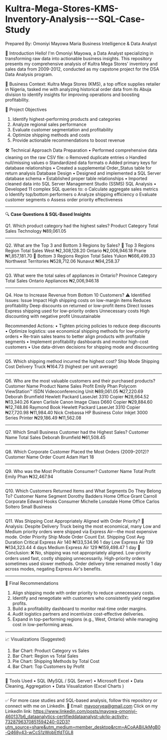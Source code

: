 # Kultra-Mega-Stores-KMS-Inventory-Analysis---SQL-Case-Study
Prepared By:
Omoniyi Mayowa Maria
Business Intelligence & Data Analyst

👋 Introduction
Hello! I'm Omoniyi Mayowa, a Data Analyst specializing in transforming raw data into actionable business insights. 
This repository presents my comprehensive analysis of Kultra Mega Stores' inventory and sales data from 2009-2012, conducted as my capstone project for the DSA Data Analysis program.

🏢 Business Context: Kultra Mega Stores (KMS), a top office supplies retailer in Nigeria, tasked me with analyzing historical order data from its Abuja division to identify insights for improving operations and boosting profitability.

🎯 Project Objectives
1.	Identify highest-performing products and categories
2.	Analyze regional sales performance
3.	Evaluate customer segmentation and profitability
4.	Optimize shipping methods and costs
5.	Provide actionable recommendations to boost revenue

🛠️ Technical Approach
Data Preparation
•	Performed comprehensive data cleaning on the raw CSV file:
o	Removed duplicate entries
o	Handled null/missing values
o	Standardized data formats
o	Added primary keys for database relationships
•	Created a supplemental Order_Status table for return analysis
Database Design
•	Designed and implemented a SQL Server database schema
•	Established proper table relationships
•	Imported cleaned data into SQL Server Management Studio (SSMS)
SQL Analysis
•	Developed 11 complex SQL queries to:
o	Calculate aggregate sales metrics
o	Identify top/bottom performers
o	Analyze shipping efficiency
o	Evaluate customer segments
o	Assess order priority effectiveness

________________________________________
🔍 **Case Questions & SQL-Based Insights**

Q1. Which product category had the highest sales?
Product Category	Total Sales
Technology	₦89,061.05


________________________________________
Q2. What are the Top 3 and Bottom 3 Regions by Sales?
🔼 Top 3 Regions
Region	Total Sales
West	₦2,308,128.20
Ontario	₦2,006,946.18
Prarie	₦1,857,181.70
🔽 Bottom 3 Regions
Region	Total Sales
Yukon	₦666,499.33
Northwest Territories	₦528,712.06
Nunavut	₦94,258.37
________________________________________
Q3. What were the total sales of appliances in Ontario?
Province	Category	Total Sales
Ontario	Appliances	₦2,006,946.18
________________________________________
Q4. How to Increase Revenue from Bottom 10 Customers?
⚠️ Identified Issues:
Issue	Impact
High shipping costs on low-margin items	Reduces profitability
Deep discounts on returned or low-profit items	Direct losses
Express shipping used for low-priority orders	Unnecessary costs
High discounting with negative profit	Unsustainable

Recommended Actions:
•	Tighten pricing policies to reduce deep discounts
•	Optimize logistics: use economical shipping methods for low-priority orders
•	Re-train sales teams to better align products with profitable segments
•	Implement profitability dashboards and monitor high-cost customers
•	Use data-driven decisions for shipping mode and discounting
________________________________________
Q5. Which shipping method incurred the highest cost?
Ship Mode	Shipping Cost
Delivery Truck	₦164.73 (highest per unit average)
________________________________________
Q6. Who are the most valuable customers and their purchased products?
Customer Name	Product Name	Sales	Profit
Emily Phan	Polycom ViewStation™ ISDN Videoconferencing Unit	₦89,061.05	₦27,220.69
Deborah Brumfield	Hewlett Packard LaserJet 3310 Copier	₦28,664.52	₦13,340.26
Karen Carlisle	Canon Image Class D660 Copier	₦29,884.60	₦12,748.86
Raymond Book	Hewlett Packard LaserJet 3310 Copier	₦27,720.98	₦11,984.40
Nick Crebassa	HP Business Color Inkjet 3000 Series Printer	₦29,186.49	₦11,562.08
________________________________________
Q7. Which Small Business Customer had the Highest Sales?
Customer Name	Total Sales
Deborah Brumfield	₦61,508.45
________________________________________
Q8. Which Corporate Customer Placed the Most Orders (2009–2012)?
Customer Name	Order Count
Adam Hart	18
________________________________________
Q9. Who was the Most Profitable Consumer?
Customer Name	Total Profit
Emily Phan	₦32,467.94
________________________________________
Q10. Which Customers Returned Items and What Segments Do They Belong To?
Customer Name	Segment
Dorothy Badders	Home Office
Grant Carroll	Corporate
Edward Hooks	Consumer
Michelle Lonsdale	Home Office
Carlos Soltero	Small Business
________________________________________
Q11. Was Shipping Cost Appropriately Aligned with Order Priority?
🚩 Analysis:
Despite Delivery Truck being the most economical, many Low and Medium priority orders were shipped via Express Air—the most expensive mode.
Order Priority	Ship Mode	Order Count	Est. Shipping Cost	Avg Duration
Critical	Express Air	140	₦133,534.96	1 day
Low	Express Air	139	₦134,323.44	4 days
Medium	Express Air	129	₦159,498.47	1 day
📌 Conclusion:
❌ No, shipping was not appropriately aligned.
Low-priority orders used fast, costly shipping unnecessarily.
High-priority orders sometimes used slower methods.
Order delivery time remained mostly 1 day across modes, negating Express Air's benefits.
________________________________________
📌 Final Recommendations
1.	Align shipping mode with order priority to reduce unnecessary costs.
2.	Identify and renegotiate with customers who consistently yield negative profits.
3.	Build a profitability dashboard to monitor real-time order margins.
4.	Audit logistics partners and incentivize cost-effective deliveries.
5.	Expand in top-performing regions (e.g., West, Ontario) while managing cost in low-performing areas.
________________________________________
📈 Visualizations (Suggested)
1.	Bar Chart: Product Category vs Sales
2.	Bar Chart: Region vs Total Sales
3.	Pie Chart: Shipping Methods by Total Cost
4.	Bar Chart: Top Customers by Profit
________________________________________
💼 Tools Used
•	SQL (MySQL / SQL Server)
•	Microsoft Excel
•	Data Cleaning, Aggregation
•	Data Visualization (Excel Charts )
________________________________________
✅ For more case studies and SQL-based analysis, follow this repository or connect with me on LinkedIn.
📧 Email: mayooryea@gmail.com
Click on my LinkedIn link:    https://www.linkedin.com/posts/mayowa-omoniyi-460137b6_dataanalytics-certifieddataanalyst-ukrlp-activity-7328796370851594240-02D3?utm_source=share&utm_medium=member_desktop&rcm=ACoAABiUkMgB0-Q468y43-wCcS1zWobEtfdTGL8

